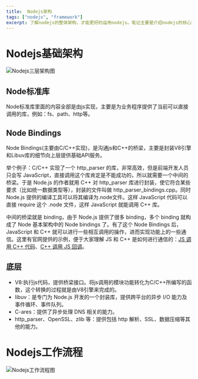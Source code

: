 ```yaml
---
title:  Nodejs架构
tags: ["nodejs", "framework"]
excerpt: 了解nodejs的整体架构，才能更好的运用nodejs。笔记主要是介绍nodejs的核心架构组成不包括具体标准库的使用及业务代码。
---
```


# Nodejs基础架构
![Nodejs三层架构图](/images/node/framework/framework.png)

## Node标准库
Node标准库里面的内容全部是由js实现，主要是为业务程序提供了当前可以直接调用的库，例如：fs、path、http等。

## Node Bindings
Node Bindings(主要由C/C++实现)，是沟通js和C++的桥梁，主要是封装V8引擎和Libuv库的细节向上层提供基础API服务。

举个例子：C/C++ 实现了一个 http_parser 的库，非常高效，但是前端开发人员只会写 JavaScript，直接调用这个库肯定是不能成功的，所以就需要一个中间的桥梁。于是 Node.js 的作者就用 C++ 对 http_parser 库进行封装，使它符合某些要求（比如统一数据类型等），封装的文件叫做 http_parser_bindings.cpp。同时 Node.js 提供的编译工具可以将其编译为.node文件。这样 JavaScript 代码可以直接 require 这个 .node 文件，这样 JavaScript 就能调用 C++ 库。

中间的桥梁就是 binding，由于 Node.js 提供了很多 binding，多个 binding 就构成了 Node 基本架构中的 Node bindings 了。有了这个 Node Bindings 后，JavaScript 和 C++ 就可以进行一些相互调用的操作，进而实现功能上的一些通信。这里有官网提供的示例，便于大家理解 JS 和 C++ 是如何进行通信的：[JS 调用 C++ 代码](https://nodejs.cn/api/addons.html#addons_function_arguments)、[C++ 调用 JS 回调](https://nodejs.cn/api/addons.html#addons_callbacks)。

## 底层
- V8:执行js代码，提供桥梁接口。将js调用的模块功能转化为C/C++所编写的函数，这个转换的过程就是由V8引擎来完成的。
- libuv：是专门为 Node.js 开发的一个封装库，提供跨平台的异步 I/O 能力及事件循环、事件队列。
- C-ares：提供了异步处理 DNS 相关的能力。
- http_parser、OpenSSL、zlib 等：提供包括 http 解析、SSL、数据压缩等其他的能力。

# Nodejs工作流程
![Nodejs工作流程图](/images/node/framework/nodejs_worker.png)